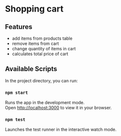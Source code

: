 # Shopping cart

## Features

- add items from products table
- remove items from cart
- change quantity of items in cart
- calculates total price of cart


## Available Scripts

In the project directory, you can run:

### `npm start`

Runs the app in the development mode.\
Open [http://localhost:3000](http://localhost:3000) to view it in your browser.

### `npm test`

Launches the test runner in the interactive watch mode.
